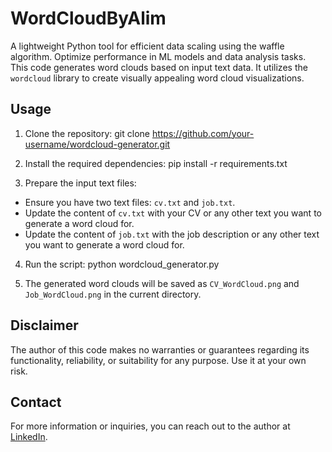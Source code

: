 # WordCloudByAlim
A lightweight Python tool for efficient data scaling using the waffle algorithm. Optimize performance in ML models and data analysis tasks.
This code generates word clouds based on input text data. It utilizes the `wordcloud` library to create visually appealing word cloud visualizations.

## Usage

1. Clone the repository:
git clone https://github.com/your-username/wordcloud-generator.git


2. Install the required dependencies:
pip install -r requirements.txt


3. Prepare the input text files:
- Ensure you have two text files: `cv.txt` and `job.txt`.
- Update the content of `cv.txt` with your CV or any other text you want to generate a word cloud for.
- Update the content of `job.txt` with the job description or any other text you want to generate a word cloud for.

4. Run the script:
python wordcloud_generator.py

5. The generated word clouds will be saved as `CV_WordCloud.png` and `Job_WordCloud.png` in the current directory.

## Disclaimer

The author of this code makes no warranties or guarantees regarding its functionality, reliability, or suitability for any purpose. Use it at your own risk.

## Contact

For more information or inquiries, you can reach out to the author at [LinkedIn](https://www.linkedin.com/in/ah-khan/).
